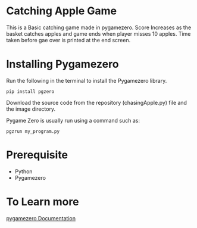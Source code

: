 # Catching Apple Game 
This is a Basic catching game made in pygamezero. Score Increases as the basket catches apples and game ends when player misses 10 apples. Time taken before gae over is printed at the end screen.

# Installing Pygamezero

Run the following in the terminal to install the Pygamezero library.

```pip install pgzero```

Download the source code from the repository (chasingApple.py) file and the image directory.

Pygame Zero is usually run using a command such as:

```pgzrun my_program.py```



# Prerequisite
- Python
- Pygamezero




# To Learn more
[pygamezero Documentation](https://pygame-zero.readthedocs.io/en/latest/ide-mode.html)
